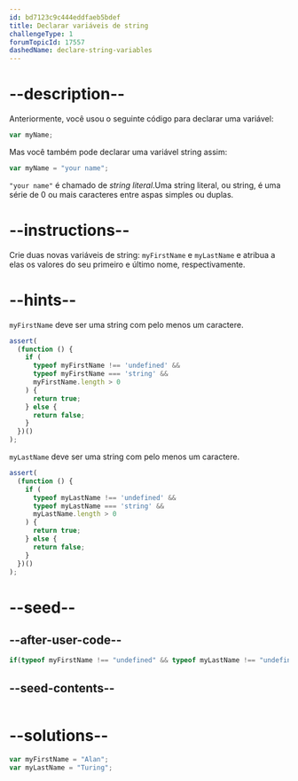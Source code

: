 ```yaml
---
id: bd7123c9c444eddfaeb5bdef
title: Declarar variáveis de string
challengeType: 1
forumTopicId: 17557
dashedName: declare-string-variables
---
```


# --description--

Anteriormente, você usou o seguinte código para declarar uma variável:

```js
var myName;
```

Mas você também pode declarar uma variável string assim:

```js
var myName = "your name";
```

`"your name"` é chamado de <dfn>string</dfn> <dfn>literal</dfn>.Uma string literal, ou string, é uma série de 0 ou mais caracteres entre aspas simples ou duplas.

# --instructions--

Crie duas novas variáveis de string: `myFirstName` e `myLastName` e atribua a elas os valores do seu primeiro e último nome, respectivamente.

# --hints--

`myFirstName` deve ser uma string com pelo menos um caractere.

```js
assert(
  (function () {
    if (
      typeof myFirstName !== 'undefined' &&
      typeof myFirstName === 'string' &&
      myFirstName.length > 0
    ) {
      return true;
    } else {
      return false;
    }
  })()
);
```

`myLastName` deve ser uma string com pelo menos um caractere.

```js
assert(
  (function () {
    if (
      typeof myLastName !== 'undefined' &&
      typeof myLastName === 'string' &&
      myLastName.length > 0
    ) {
      return true;
    } else {
      return false;
    }
  })()
);
```

# --seed--

## --after-user-code--

```js
if(typeof myFirstName !== "undefined" && typeof myLastName !== "undefined"){(function(){return myFirstName + ', ' + myLastName;})();}
```

## --seed-contents--

```js

```

# --solutions--

```js
var myFirstName = "Alan";
var myLastName = "Turing";
```
